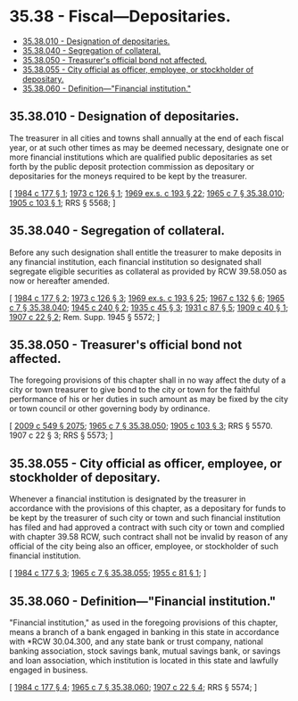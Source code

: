 # 35.38 - Fiscal—Depositaries.
* [35.38.010 - Designation of depositaries.](#3538010---designation-of-depositaries)
* [35.38.040 - Segregation of collateral.](#3538040---segregation-of-collateral)
* [35.38.050 - Treasurer's official bond not affected.](#3538050---treasurers-official-bond-not-affected)
* [35.38.055 - City official as officer, employee, or stockholder of depositary.](#3538055---city-official-as-officer-employee-or-stockholder-of-depositary)
* [35.38.060 - Definition—"Financial institution."](#3538060---definitionfinancial-institution)
## 35.38.010 - Designation of depositaries.
The treasurer in all cities and towns shall annually at the end of each fiscal year, or at such other times as may be deemed necessary, designate one or more financial institutions which are qualified public depositaries as set forth by the public deposit protection commission as depositary or depositaries for the moneys required to be kept by the treasurer.

\[ [1984 c 177 § 1](https://leg.wa.gov/CodeReviser/documents/sessionlaw/1984c177.pdf?cite=1984%20c%20177%20§%201); [1973 c 126 § 1](https://leg.wa.gov/CodeReviser/documents/sessionlaw/1973c126.pdf?cite=1973%20c%20126%20§%201); [1969 ex.s. c 193 § 22](https://leg.wa.gov/CodeReviser/documents/sessionlaw/1969ex1c193.pdf?cite=1969%20ex.s.%20c%20193%20§%2022); [1965 c 7 § 35.38.010](https://leg.wa.gov/CodeReviser/documents/sessionlaw/1965c7.pdf?cite=1965%20c%207%20§%2035.38.010); [1905 c 103 § 1](https://leg.wa.gov/CodeReviser/documents/sessionlaw/1905c103.pdf?cite=1905%20c%20103%20§%201); RRS § 5568; \]

## 35.38.040 - Segregation of collateral.
Before any such designation shall entitle the treasurer to make deposits in any financial institution, each financial institution so designated shall segregate eligible securities as collateral as provided by RCW 39.58.050 as now or hereafter amended.

\[ [1984 c 177 § 2](https://leg.wa.gov/CodeReviser/documents/sessionlaw/1984c177.pdf?cite=1984%20c%20177%20§%202); [1973 c 126 § 3](https://leg.wa.gov/CodeReviser/documents/sessionlaw/1973c126.pdf?cite=1973%20c%20126%20§%203); [1969 ex.s. c 193 § 25](https://leg.wa.gov/CodeReviser/documents/sessionlaw/1969ex1c193.pdf?cite=1969%20ex.s.%20c%20193%20§%2025); [1967 c 132 § 6](https://leg.wa.gov/CodeReviser/documents/sessionlaw/1967c132.pdf?cite=1967%20c%20132%20§%206); [1965 c 7 § 35.38.040](https://leg.wa.gov/CodeReviser/documents/sessionlaw/1965c7.pdf?cite=1965%20c%207%20§%2035.38.040); [1945 c 240 § 2](https://leg.wa.gov/CodeReviser/documents/sessionlaw/1945c240.pdf?cite=1945%20c%20240%20§%202); [1935 c 45 § 3](https://leg.wa.gov/CodeReviser/documents/sessionlaw/1935c45.pdf?cite=1935%20c%2045%20§%203); [1931 c 87 § 5](https://leg.wa.gov/CodeReviser/documents/sessionlaw/1931c87.pdf?cite=1931%20c%2087%20§%205); [1909 c 40 § 1](https://leg.wa.gov/CodeReviser/documents/sessionlaw/1909c40.pdf?cite=1909%20c%2040%20§%201); [1907 c 22 § 2](https://leg.wa.gov/CodeReviser/documents/sessionlaw/1907c22.pdf?cite=1907%20c%2022%20§%202); Rem. Supp. 1945 § 5572; \]

## 35.38.050 - Treasurer's official bond not affected.
The foregoing provisions of this chapter shall in no way affect the duty of a city or town treasurer to give bond to the city or town for the faithful performance of his or her duties in such amount as may be fixed by the city or town council or other governing body by ordinance.

\[ [2009 c 549 § 2075](https://lawfilesext.leg.wa.gov/biennium/2009-10/Pdf/Bills/Session%20Laws/Senate/5038.SL.pdf?cite=2009%20c%20549%20§%202075); [1965 c 7 § 35.38.050](https://leg.wa.gov/CodeReviser/documents/sessionlaw/1965c7.pdf?cite=1965%20c%207%20§%2035.38.050); [1905 c 103 § 3](https://leg.wa.gov/CodeReviser/documents/sessionlaw/1905c103.pdf?cite=1905%20c%20103%20§%203); RRS § 5570.   1907 c 22 § 3; RRS § 5573; \]

## 35.38.055 - City official as officer, employee, or stockholder of depositary.
Whenever a financial institution is designated by the treasurer in accordance with the provisions of this chapter, as a depositary for funds to be kept by the treasurer of such city or town and such financial institution has filed and had approved a contract with such city or town and complied with chapter 39.58 RCW, such contract shall not be invalid by reason of any official of the city being also an officer, employee, or stockholder of such financial institution.

\[ [1984 c 177 § 3](https://leg.wa.gov/CodeReviser/documents/sessionlaw/1984c177.pdf?cite=1984%20c%20177%20§%203); [1965 c 7 § 35.38.055](https://leg.wa.gov/CodeReviser/documents/sessionlaw/1965c7.pdf?cite=1965%20c%207%20§%2035.38.055); [1955 c 81 § 1](https://leg.wa.gov/CodeReviser/documents/sessionlaw/1955c81.pdf?cite=1955%20c%2081%20§%201); \]

## 35.38.060 - Definition—"Financial institution."
"Financial institution," as used in the foregoing provisions of this chapter, means a branch of a bank engaged in banking in this state in accordance with *RCW 30.04.300, and any state bank or trust company, national banking association, stock savings bank, mutual savings bank, or savings and loan association, which institution is located in this state and lawfully engaged in business.

\[ [1984 c 177 § 4](https://leg.wa.gov/CodeReviser/documents/sessionlaw/1984c177.pdf?cite=1984%20c%20177%20§%204); [1965 c 7 § 35.38.060](https://leg.wa.gov/CodeReviser/documents/sessionlaw/1965c7.pdf?cite=1965%20c%207%20§%2035.38.060); [1907 c 22 § 4](https://leg.wa.gov/CodeReviser/documents/sessionlaw/1907c22.pdf?cite=1907%20c%2022%20§%204); RRS § 5574; \]

